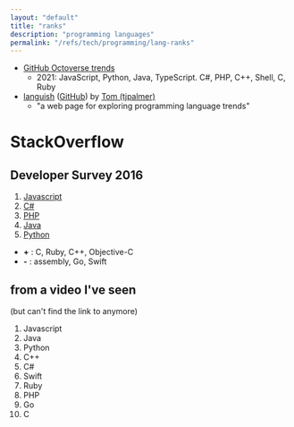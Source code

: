```yaml
---
layout: "default"
title: "ranks"
description: "programming languages"
permalink: "/refs/tech/programming/lang-ranks"
---
```


- [GitHub Octoverse trends](https://octoverse.github.com/#top-languages-over-the-years)
    - 2021: JavaScript, Python, Java, TypeScript. C#, PHP, C++, Shell, C, Ruby
- [languish](https://tjpalmer.github.io/languish/) ([GitHub](https://github.com/tjpalmer/languish)) by [Tom (tjpalmer)](https://github.com/tjpalmer)
    - "a web page for exploring programming language trends"

# StackOverflow

##  Developer Survey 2016

1. [Javascript](languages/javascript.md)
3. [C#](languages/c-sharp.md)
4. [PHP](languages/php.md)
6. [Java](languages/java.md)
9. [Python](languages/python.md)

- **+** : C, Ruby, C++, Objective-C
- **-** : assembly, Go, Swift

## from a video I've seen

(but can't find the link to anymore)

1. Javascript
2. Java
3. Python
4. C++
5. C#
6. Swift
7. Ruby
8. PHP
9. Go
10. C
